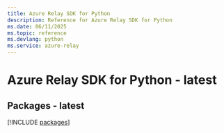 ```yaml
---
title: Azure Relay SDK for Python
description: Reference for Azure Relay SDK for Python
ms.date: 06/11/2025
ms.topic: reference
ms.devlang: python
ms.service: azure-relay
---
```

# Azure Relay SDK for Python - latest
## Packages - latest
[!INCLUDE [packages](relay-index.md)]
